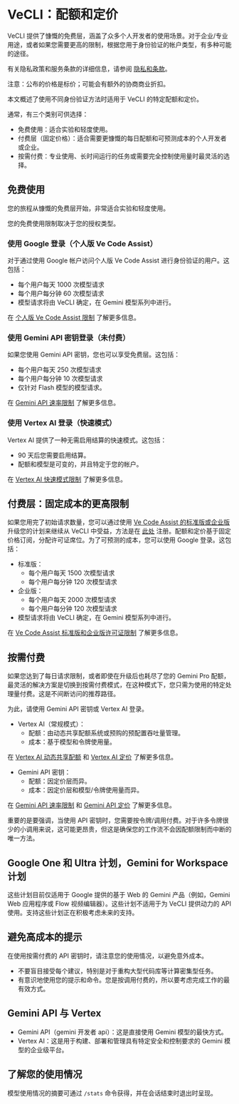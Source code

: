 # VeCLI：配额和定价

VeCLI 提供了慷慨的免费层，涵盖了众多个人开发者的使用场景。对于企业/专业用途，或者如果您需要更高的限制，根据您用于身份验证的帐户类型，有多种可能的途径。

有关隐私政策和服务条款的详细信息，请参阅 [隐私和条款](./tos-privacy.md)。

注意：公布的价格是标价；可能会有额外的协商商业折扣。

本文概述了使用不同身份验证方法时适用于 VeCLI 的特定配额和定价。

通常，有三个类别可供选择：

- 免费使用：适合实验和轻度使用。
- 付费层（固定价格）：适合需要更慷慨的每日配额和可预测成本的个人开发者或企业。
- 按需付费：专业使用、长时间运行的任务或需要完全控制使用量时最灵活的选择。

## 免费使用

您的旅程从慷慨的免费层开始，非常适合实验和轻度使用。

您的免费使用限制取决于您的授权类型。

### 使用 Google 登录（个人版 Ve Code Assist）

对于通过使用 Google 帐户访问个人版 Ve Code Assist 进行身份验证的用户。这包括：

- 每个用户每天 1000 次模型请求
- 每个用户每分钟 60 次模型请求
- 模型请求将由 VeCLI 确定，在 Gemini 模型系列中进行。

在 [个人版 Ve Code Assist 限制](https://developers.google.com/gemini-code-assist/resources/quotas#quotas-for-agent-mode-gemini-cli) 了解更多信息。

### 使用 Gemini API 密钥登录（未付费）

如果您使用 Gemini API 密钥，您也可以享受免费层。这包括：

- 每个用户每天 250 次模型请求
- 每个用户每分钟 10 次模型请求
- 仅针对 Flash 模型的模型请求。

在 [Gemini API 速率限制](https://ai.google.dev/gemini-api/docs/rate-limits) 了解更多信息。

### 使用 Vertex AI 登录（快速模式）

Vertex AI 提供了一种无需启用结算的快速模式。这包括：

- 90 天后您需要启用结算。
- 配额和模型是可变的，并且特定于您的帐户。

在 [Vertex AI 快速模式限制](https://cloud.google.com/vertex-ai/generative-ai/docs/start/express-mode/overview#quotas) 了解更多信息。

## 付费层：固定成本的更高限制

如果您用完了初始请求数量，您可以通过使用 [Ve Code Assist 的标准版或企业版](https://cloud.google.com/products/gemini/pricing) 升级您的计划来继续从 VeCLI 中受益，方法是在 [此处](https://goo.gle/set-up-gemini-code-assist) 注册。配额和定价基于固定价格订阅，分配许可证席位。为了可预测的成本，您可以使用 Google 登录。这包括：

- 标准版：
  - 每个用户每天 1500 次模型请求
  - 每个用户每分钟 120 次模型请求
- 企业版：
  - 每个用户每天 2000 次模型请求
  - 每个用户每分钟 120 次模型请求
- 模型请求将由 VeCLI 确定，在 Gemini 模型系列中进行。

在 [Ve Code Assist 标准版和企业版许可证限制](https://developers.google.com/gemini-code-assist/resources/quotas#quotas-for-agent-mode-gemini-cli) 了解更多信息。

## 按需付费

如果您达到了每日请求限制，或者即使在升级后也耗尽了您的 Gemini Pro 配额，最灵活的解决方案是切换到按需付费模式，在这种模式下，您只需为使用的特定处理量付费。这是不间断访问的推荐路径。

为此，请使用 Gemini API 密钥或 Vertex AI 登录。

- Vertex AI（常规模式）：
  - 配额：由动态共享配额系统或预购的预配置吞吐量管理。
  - 成本：基于模型和令牌使用量。

在 [Vertex AI 动态共享配额](https://cloud.google.com/vertex-ai/generative-ai/docs/resources/dynamic-shared-quota) 和 [Vertex AI 定价](https://cloud.google.com/vertex-ai/pricing) 了解更多信息。

- Gemini API 密钥：
  - 配额：因定价层而异。
  - 成本：因定价层和模型/令牌使用量而异。

在 [Gemini API 速率限制](https://ai.google.dev/gemini-api/docs/rate-limits) 和 [Gemini API 定价](https://ai.google.dev/gemini-api/docs/pricing) 了解更多信息。

重要的是要强调，当使用 API 密钥时，您需要按令牌/调用付费。对于许多令牌很少的小调用来说，这可能更昂贵，但这是确保您的工作流不会因配额限制而中断的唯一方法。

## Google One 和 Ultra 计划，Gemini for Workspace 计划

这些计划目前仅适用于 Google 提供的基于 Web 的 Gemini 产品（例如，Gemini Web 应用程序或 Flow 视频编辑器）。这些计划不适用于为 VeCLI 提供动力的 API 使用。支持这些计划正在积极考虑未来的支持。

## 避免高成本的提示

在使用按需付费的 API 密钥时，请注意您的使用情况，以避免意外成本。

- 不要盲目接受每个建议，特别是对于重构大型代码库等计算密集型任务。
- 有意识地使用您的提示和命令。您是按调用付费的，所以要考虑完成工作的最有效方式。

## Gemini API 与 Vertex

- Gemini API（gemini 开发者 api）：这是直接使用 Gemini 模型的最快方式。
- Vertex AI：这是用于构建、部署和管理具有特定安全和控制要求的 Gemini 模型的企业级平台。

## 了解您的使用情况

模型使用情况的摘要可通过 `/stats` 命令获得，并在会话结束时退出时呈现。